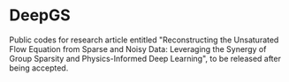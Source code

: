 # DeepGS

Public codes for research article entitled "Reconstructing the Unsaturated Flow Equation from Sparse and Noisy Data: Leveraging the Synergy of Group Sparsity and Physics-Informed Deep Learning", to be released after being accepted.
